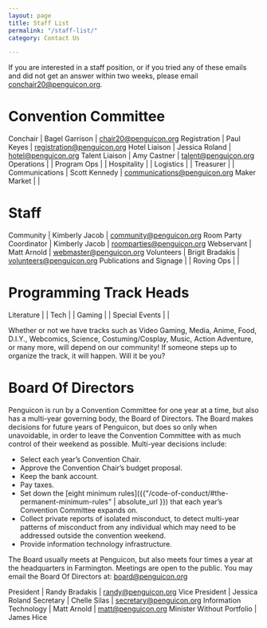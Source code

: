 ```yaml
---
layout: page
title: Staff List
permalink: "/staff-list/"
category: Contact Us

---
```

If you are interested in a staff position, or if you tried any of these emails and did not get an answer within two weeks, please email conchair20@penguicon.org.

# Convention Committee

Conchair | Bagel Garrison | chair20@penguicon.org
Registration | Paul Keyes | registration@penguicon.org
Hotel Liaison | Jessica Roland | hotel@penguicon.org
Talent Liaison | Amy Castner | talent@penguicon.org
Operations | |
Program Ops | |
Hospitality | |
Logistics | |
Treasurer | |
Communications | Scott Kennedy | communications@penguicon.org
Maker Market | |

# Staff

Community | Kimberly Jacob | community@penguicon.org
Room Party Coordinator | Kimberly Jacob | roomparties@penguicon.org
Webservant | Matt Arnold | webmaster@penguicon.org
Volunteers | Brigit Bradakis | volunteers@penguicon.org
Publications and Signage | |
Roving Ops | |

# Programming Track Heads

Literature | |
Tech | |
Gaming | |
Special Events | |

Whether or not we have tracks such as Video Gaming, Media, Anime, Food, D.I.Y., Webcomics, Science, Costuming/Cosplay, Music, Action Adventure, or many more, will depend on our community! If someone steps up to organize the track, it will happen. Will it be you?

# Board Of Directors

Penguicon is run by a Convention Committee for one year at a time, but also has a multi-year governing body, the Board of Directors. The Board makes decisions for future years of Penguicon, but does so only when unavoidable, in order to leave the Convention Committee with as much control of their weekend as possible. Multi-year decisions include:

* Select each year’s Convention Chair.
* Approve the Convention Chair’s budget proposal.
* Keep the bank account.
* Pay taxes.
* Set down the \[eight minimum rules\]({{"/code-of-conduct/#the-permanent-minimum-rules" | absolute_url }}) that each year’s Convention Committee expands on.
* Collect private reports of isolated misconduct, to detect multi-year patterns of misconduct from any individual which may need to be addressed outside the convention weekend.
* Provide information technology infrastructure.

The Board usually meets at Penguicon, but also meets four times a year at the headquarters in Farmington. Meetings are open to the public. You may email the Board Of Directors at: board@penguicon.org

President | Randy Bradakis | randy@penguicon.org
Vice President | Jessica Roland
Secretary | Chelle Silas | secretary@penguicon.org
Information Technology | Matt Arnold | matt@penguicon.org
Minister Without Portfolio | James Hice